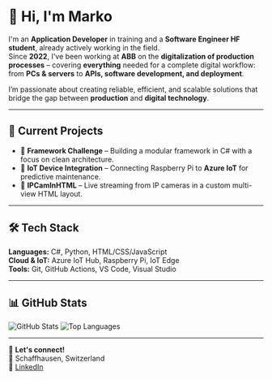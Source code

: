 # 👋 Hi, I'm Marko

I'm an **Application Developer** in training and a **Software Engineer HF student**, already actively working in the field.  
Since **2022**, I've been working at **ABB** on the **digitalization of production processes** – covering **everything** needed for a complete digital workflow:  
from **PCs & servers** to **APIs, software development, and deployment**.

I’m passionate about creating reliable, efficient, and scalable solutions that bridge the gap between **production** and **digital technology**.

---

## 🚀 Current Projects
- 🧩 **Framework Challenge** – Building a modular framework in C# with a focus on clean architecture.
- 📡 **IoT Device Integration** – Connecting Raspberry Pi to **Azure IoT** for predictive maintenance.
- 🎥 **IPCamInHTML** – Live streaming from IP cameras in a custom multi-view HTML layout.

---

## 🛠 Tech Stack
**Languages:** C#, Python, HTML/CSS/JavaScript  
**Cloud & IoT:** Azure IoT Hub, Raspberry Pi, IoT Edge  
**Tools:** Git, GitHub Actions, VS Code, Visual Studio  

---

## 📊 GitHub Stats
![GitHub Stats](https://github-readme-stats.vercel.app/api?username=MarkoBaru&show_icons=true&theme=tokyonight&count_private=true)
![Top Languages](https://github-readme-stats.vercel.app/api/top-langs/?username=MarkoBaru&layout=compact&theme=tokyonight)

---

💬 **Let's connect!**  
📍 Schaffhausen, Switzerland  
🔗 [LinkedIn]([https://www.linkedin.com](https://www.linkedin.com/in/marko-barutcu-6aa11722b/))
